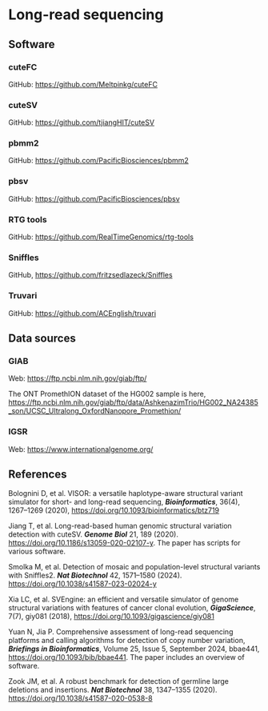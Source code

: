 # Long-read sequencing

## Software

### cuteFC

GitHub: <https://github.com/Meltpinkg/cuteFC>

### cuteSV

GitHub: <https://github.com/tjiangHIT/cuteSV>

### pbmm2

GitHub: <https://github.com/PacificBiosciences/pbmm2>

### pbsv

GitHub: <https://github.com/PacificBiosciences/pbsv>

### RTG tools

GitHub: <https://github.com/RealTimeGenomics/rtg-tools>

### Sniffles

GitHub, <https://github.com/fritzsedlazeck/Sniffles>

### Truvari

GitHub: <https://github.com/ACEnglish/truvari>

## Data sources

### GIAB

Web: <https://ftp.ncbi.nlm.nih.gov/giab/ftp/>

The ONT PromethION dataset of the HG002 sample is here,
<https://ftp.ncbi.nlm.nih.gov/giab/ftp/data/AshkenazimTrio/HG002_NA24385_son/UCSC_Ultralong_OxfordNanopore_Promethion/>

### IGSR

Web: <https://www.internationalgenome.org/>

## References

Bolognini D, et al. VISOR: a versatile haplotype-aware structural variant simulator for short- and long-read sequencing, ***Bioinformatics***, 36(4), 1267–1269 (2020), <https://doi.org/10.1093/bioinformatics/btz719>

Jiang T, et al. Long-read-based human genomic structural variation detection with cuteSV. ***Genome Biol*** 21, 189 (2020). <https://doi.org/10.1186/s13059-020-02107-y>. The paper has scripts for various software.

Smolka M, et al. Detection of mosaic and population-level structural variants with Sniffles2. ***Nat Biotechnol*** 42, 1571–1580 (2024). <https://doi.org/10.1038/s41587-023-02024-y>

Xia LC, et al. SVEngine: an efficient and versatile simulator of genome structural variations with features of cancer clonal evolution, ***GigaScience***, 7(7), giy081 (2018), <https://doi.org/10.1093/gigascience/giy081>

Yuan N, Jia P. Comprehensive assessment of long-read sequencing platforms and calling algorithms for detection of copy number variation, ***Briefings in Bioinformatics***, Volume 25, Issue 5, September 2024, bbae441, <https://doi.org/10.1093/bib/bbae441>. The paper includes an overview of software.

Zook JM, et al. A robust benchmark for detection of germline large deletions and insertions. ***Nat Biotechnol*** 38, 1347–1355 (2020). <https://doi.org/10.1038/s41587-020-0538-8>
